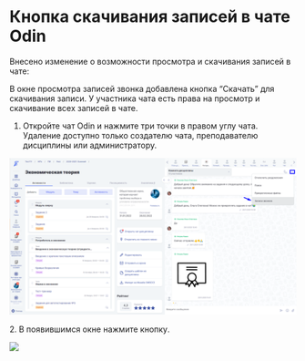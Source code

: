# Кнопка скачивания записей в чате Odin

Внесено изменение о возможности просмотра и скачивания записей в чате:

В окне просмотра записей звонка добавлена кнопка “Скачать” для скачивания записи. У участника чата есть права на просмотр и скачивание всех записей в чате.

1. Откройте чат Odin и нажмите три точки в правом углу чата. Удаление доступно только создателю чата, преподавателю дисциплины или администратору.

![](<../../.gitbook/assets/image (25) (4).png>)

2\. В появившимся окне нажмите кнопку<img src="broken-reference" alt="" data-size="line">.

![](https://lh5.googleusercontent.com/iFtjjLpK\_\_pGWSql6MvEKl40vZEfGxf4WOFcxMWbgrVcuGUYQ5rwe2Aul280zZ0G3MdGIFufDhZbTEnDm9sJi4ymHV3DH7WHdYeAFCR\_X1br8eNRiuGTQ8\_6hy4NySOFTEeVmT\_Z)

